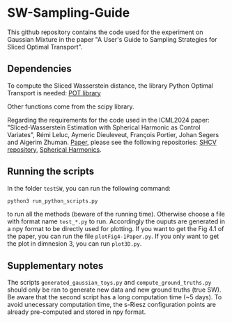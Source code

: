 # SW-Sampling-Guide

This github repository contains the code used for the experiment on Gaussian Mixture in the paper "A User's Guide to Sampling Strategies for Sliced Optimal Transport".

## Dependencies

To compute the Sliced Wasserstein distance, the library Python Optimal Transport is needed:
[POT library](https://pythonot.github.io)

Other functions come from the scipy library.

Regarding the requirements for the code used in the ICML2024 paper: 
"Sliced-Wasserstein Estimation with Spherical Harmonic as Control Variates", 
Rémi Leluc, Aymeric Dieuleveut, François Portier, Johan Segers and Aigerim Zhuman. [Paper](https://arxiv.org/abs/2402.01493),
please see the following repositories:
[SHCV repository](https://github.com/RemiLELUC/SHCV), 
[Spherical Harmonics](https://github.com/vdutor/SphericalHarmonics).

## Running the scripts

In the folder `testSW`, you can run the following command:
```bash
python3 run_python_scripts.py
```
to run all the methods (beware of the running time). Otherwise choose a file with format name `test_*.py` to run.
Accordingly the ouputs are generated in a npy format to be directly used for plotting.
If you want to get the Fig 4.1 of the paper, you can run the file `plotFig4-1Paper.py`.
If you only want to get the plot in dimnesion 3, you can run `plot3D.py`.

## Supplementary notes

The scripts `generated_gaussian_toys.py` and `compute_ground_truths.py` should only be ran to generate new data and new ground truths (true SW). Be aware that the second script has a long computation time (~5 days).
To avoid unecessary computation time, the s-Riesz configuration points are already pre-computed and stored in npy format.

